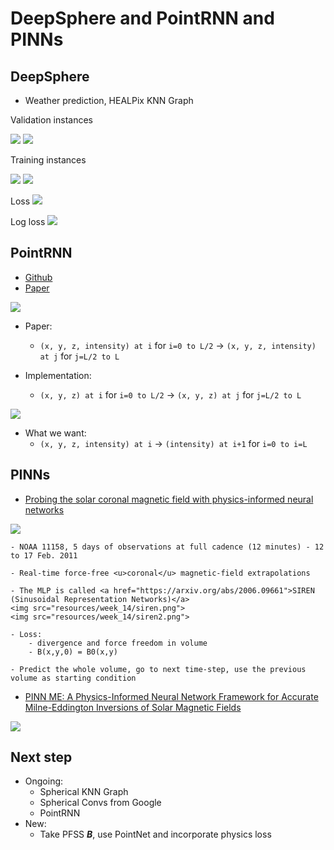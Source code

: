 # DeepSphere and PointRNN and PINNs

## DeepSphere 

- Weather prediction, HEALPix KNN Graph

Validation instances

<img src="resources/week_14/exp_11_1_test.gif">
<img src="resources/week_14/exp_11_2_test.gif">

Training instances

<img src="resources/week_14/exp_11_1_train.gif">
<img src="resources/week_14/exp_11_2_train.gif">

Loss
<img src="resources/week_14/exp_11_loss.png">

Log loss
<img src="resources/week_14/exp_11_logloss.png">

## PointRNN

- <a href="https://github.com/hehefan/PointRNN-PyTorch/tree/master">Github</a>
- <a href="https://arxiv.org/abs/1910.08287">Paper</a>

<img src="resources/week_14/pointrnn.png">

- Paper:
    - `(x, y, z, intensity) at i` for `i=0 to L/2` -> `(x, y, z, intensity) at j` for `j=L/2 to L`
    
- Implementation: 
    - `(x, y, z) at i` for `i=0 to L/2` -> `(x, y, z) at j` for `j=L/2 to L`

<img src="resources/week_14/moving_mnist.png">

- What we want: 
    - `(x, y, z, intensity) at i` -> `(intensity) at i+1` for `i=0 to i=L`


## PINNs

- <a href="https://www.nature.com/articles/s41550-023-02030-9">Probing the solar coronal magnetic field with physics-informed neural networks</a>

<img src="resources/week_14/pinn2.png">

    - NOAA 11158, 5 days of observations at full cadence (12 minutes) - 12 to 17 Feb. 2011

    - Real-time force-free <u>coronal</u> magnetic-field extrapolations

    - The MLP is called <a href="https://arxiv.org/abs/2006.09661">SIREN (Sinusoidal Representation Networks)</a>
    <img src="resources/week_14/siren.png">
    <img src="resources/week_14/siren2.png">

    - Loss: 
        - divergence and force freedom in volume
        - B(x,y,0) = B0(x,y)

    - Predict the whole volume, go to next time-step, use the previous volume as starting condition



- <a href="https://arxiv.org/abs/2502.13924">PINN ME: A Physics-Informed Neural Network Framework for Accurate Milne-Eddington Inversions of Solar Magnetic Fields</a>

<img src="resources/week_14/pinnme.png">



## Next step
- Ongoing:
    - Spherical KNN Graph
    - Spherical Convs from Google
    - PointRNN
- New:
    - Take PFSS ***B***, use PointNet and incorporate physics loss

